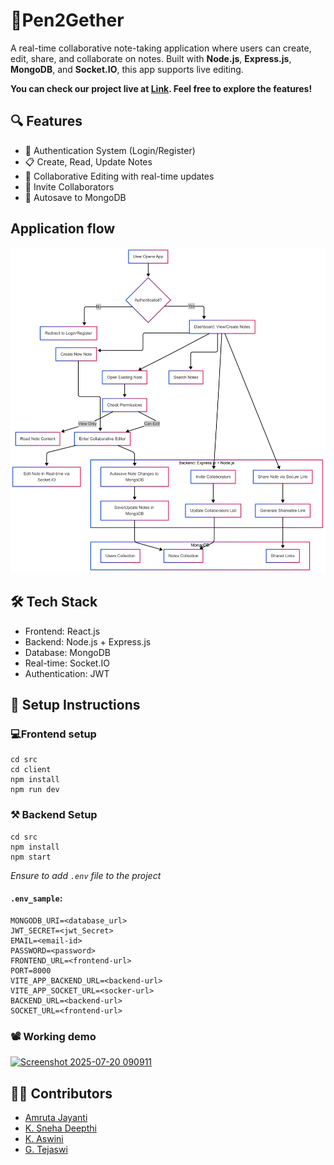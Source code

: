 # 📝Pen2Gether

A real-time collaborative note-taking application where users can create, edit, share, and collaborate on notes. Built with **Node.js**, **Express.js**, **MongoDB**, and **Socket.IO**, this app supports live editing.

**You can check our project live at [Link](http://pen2gether.netlify.app). Feel free to explore the features!**

## 🔍 Features
 - 🔐 Authentication System (Login/Register)
 - 📋 Create, Read, Update Notes
 - 🧠 Collaborative Editing with real-time updates
 - 👥 Invite Collaborators
 - 💾 Autosave to MongoDB


## Application flow
![Workflow](./workflow.jpeg)


## 🛠 Tech Stack
- Frontend: React.js
- Backend: Node.js + Express.js
- Database: MongoDB
- Real-time: Socket.IO
- Authentication: JWT


## 🚀 Setup Instructions

### 💻Frontend setup
```
cd src
cd client
npm install
npm run dev
```

### ⚒️ Backend Setup

```
cd src
npm install
npm start
```

*Ensure to add `.env` file to the project*

#### `.env_sample`:

```
MONGODB_URI=<database_url>
JWT_SECRET=<jwt_Secret>
EMAIL=<email-id>
PASSWORD=<password>
FRONTEND_URL=<frontend-url>
PORT=8000
VITE_APP_BACKEND_URL=<backend-url>
VITE_APP_SOCKET_URL=<socker-url>
BACKEND_URL=<backend-url>
SOCKET_URL=<frontend-url>
```

### 📽️ Working demo
[<img width="1301" height="729" alt="Screenshot 2025-07-20 090911" src="https://github.com/user-attachments/assets/3f225020-294e-486a-89ad-7bfa1c4afa21" />
](https://drive.google.com/file/d/1G8hjYD89zRbahk4__-tix-CtkcukpEAg/view?usp=sharing)

## 🧑‍💻 Contributors
- [Amruta Jayanti](https://www.linkedin.com/in/amruta-jayanti)
- [K. Sneha Deepthi](https://www.linkedin.com/in/sneha-deepthi11/)
- [K. Aswini](https://www.linkedin.com/in/aswini-kommineni-a0a33a244/)
- [G. Tejaswi](https://www.linkedin.com/in/tejaswi-gandepalli/)




